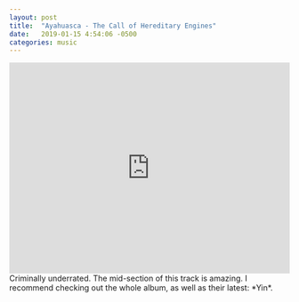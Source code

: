 ```yaml
---
layout: post
title:  "Ayahuasca - The Call of Hereditary Engines"
date:   2019-01-15 4:54:06 -0500
categories: music
---
```


<iframe src="https://open.spotify.com/embed/track/5ILobQn6GbS0EdXWPk1duc" width="100%" height="380" frameborder="0" allowtransparency="true" allow="encrypted-media"></iframe>
<br>
Criminally underrated. The mid-section of this track is amazing. I recommend checking out the whole album, as well as their latest: *Yin*.
